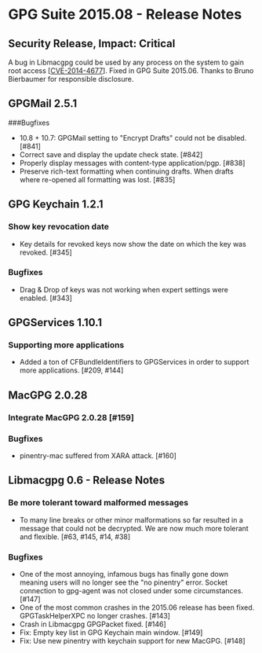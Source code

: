 GPG Suite 2015.08 - Release Notes
=================================

Security Release, Impact: Critical
----------------------------------
A bug in Libmacgpg could be used by any process on the system to gain root access [[CVE-2014-4677](http://www.cve.mitre.org/cgi-bin/cvename.cgi?name=2014-4677)]. Fixed in GPG Suite 2015.06. Thanks to Bruno Bierbaumer for responsible disclosure.

GPGMail 2.5.1
-------------
###Bugfixes

*  10.8 + 10.7: GPGMail setting to "Encrypt Drafts" could not be disabled. [#841]
*  Correct save and display the update check state. [#842]
*  Properly display messages with content-type application/pgp. [#838]
*  Preserve rich-text formatting when continuing drafts. When drafts where re-opened all formatting was lost. [#835]

GPG Keychain 1.2.1
------------------

### Show key revocation date
* Key details for revoked keys now show the date on which the key was revoked. [#345]

### Bugfixes

* Drag & Drop of keys was not working when expert settings were enabled. [#343]

GPGServices 1.10.1
------------------
### Supporting more applications
* Added a ton of CFBundleIdentifiers to GPGServices in order to support more applications. [#209, #144]

MacGPG 2.0.28
-------------

###  Integrate MacGPG 2.0.28 [#159]

### Bugfixes

*  pinentry-mac suffered from XARA attack. [#160]

Libmacgpg 0.6 - Release Notes
-----------------------------

### Be more tolerant toward malformed messages
* To many line breaks or other minor malformations so far resulted in a message that could not be decrypted. We are now much more tolerant and flexible. [#63, #145, #14, #38]


### Bugfixes

* One of the most annoying, infamous bugs has finally gone down meaning users will no longer see the "no pinentry" error. Socket connection to gpg-agent was not closed under some circumstances. [#147]
* One of the most common crashes in the 2015.06 release has been fixed. GPGTaskHelperXPC no longer crashes. [#143]
* Crash in Libmacgpg GPGPacket fixed. [#146]
* Fix: Empty key list in GPG Keychain main window. [#149]
* Fix: Use new pinentry with keychain support for new MacGPG. [#148]